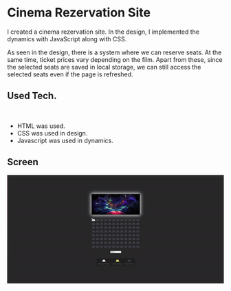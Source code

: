 # Cinema Rezervation Site

I created a cinema rezervation site. In the design, I implemented the dynamics with JavaScript along with CSS.<br>

As seen in the design, there is a system where we can reserve seats. At the same time, ticket prices vary depending on the film.
Apart from these, since the selected seats are saved in local storage, we can still access the selected seats even if the page is refreshed.

<h2>Used Tech.</h2><br>
<ul>
  <li>HTML was used.</li>
  <li>CSS was used in design.</li>
  <li>Javascript was used in dynamics.</li>
</ul>
<h2>Screen</h2>

![](cinema.gif)
